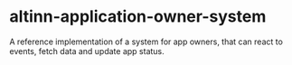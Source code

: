 # altinn-application-owner-system
A reference implementation of a system for app owners, that can react to events, fetch data and update app status.

